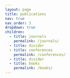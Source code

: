 ```yaml
---
layout: page
title: publications
nav: true
nav_order: 3
dropdown: true
children:
  - title: journals
    permalink: /journals/
  - title: divider
  - title: conferences
    permalink: /conferences/
  - title: divider
  - title: books
    permalink: /books/
---
```

